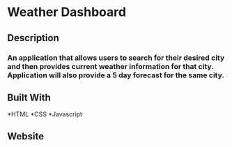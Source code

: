 # Weather Dashboard

## Description
### An application that allows users to search for their desired city and then provides current weather information for that city. Application will also provide a 5 day forecast for the same city.



## Built With
*HTML
*CSS
*Javascript

## Website

